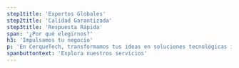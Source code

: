 ```yaml
---
step1title: 'Expertos Globales'
step2title: 'Calidad Garantizada'
step3title: 'Respuesta Rápida'
span: '¿Por qué elegirnos?'
h3: 'Impulsamos tu negocio'
p: 'En CerqueTech, transformamos tus ideas en soluciones tecnológicas innovadoras. Nos comprometemos a entender tus necesidades y colaborar contigo para llevar tu negocio a nuevas alturas de éxito y eficiencia. Con nosotros, tu visión se hace realidad.'
spanbuttontext: 'Explora nuestros servicios'
---
```

